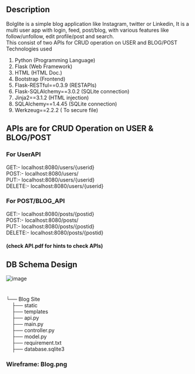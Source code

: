 ## Description
Bolglite is a simple blog application like Instagram, twitter or Linkedin, It is a multi user app with
login, feed, post/blog, with various features like follow/unfollow, edit profile/post and search.<br>
This consist of two APIs for CRUD operation on USER and BLOG/POST
Technologies used
1. Python (Programming Language)
2. Flask (Web Framework)
3. HTML (HTML Doc.)
4. Bootstrap (Frontend)
5. Flask-RESTful==0.3.9 (RESTAPIs)
6. Flask-SQLAlchemy==3.0.2 (SQLite connection)
7. Jinja2==3.1.2 (HTML injection)
8. SQLAlchemy==1.4.45 (SQLite connection)
9. Werkzeug==2.2.2 ( To secure file)

## APIs are for CRUD Operation on USER & BLOG/POST
### For UserAPI
GET:- localhost:8080/users/{userid}<br>
POST:- localhost:8080/users/<br>
PUT:- localhost:8080/users/{userid}<br>
DELETE:- localhost:8080/users/{userid}<br>
### For POST/BLOG_API
GET:- localhost:8080/posts/{postid}<br>
POST:- localhost:8080/posts/<br>
PUT:- localhost:8080/posts/{postid}<br>
DELETE:- localhost:8080/posts/{postid}<br>
#### (check API.pdf for hints to check APIs)
## DB Schema Design
![image](https://user-images.githubusercontent.com/67859818/218969616-cdd254ba-9204-4f4f-9482-bbf4a13043e9.png)

# 
└── Blog Site<br>
&nbsp;&nbsp;&nbsp;&nbsp;├── static<br>
&nbsp;&nbsp;&nbsp;&nbsp;├── templates<br>
&nbsp;&nbsp;&nbsp;&nbsp;├── api.py<br>
&nbsp;&nbsp;&nbsp;&nbsp;├── main.py<br>
&nbsp;&nbsp;&nbsp;&nbsp;├── controller.py<br>
&nbsp;&nbsp;&nbsp;&nbsp;├── model.py<br>
&nbsp;&nbsp;&nbsp;&nbsp;├── requirement.txt<br>
&nbsp;&nbsp;&nbsp;&nbsp;├── database.sqlite3<br>

### Wireframe: Blog.png
